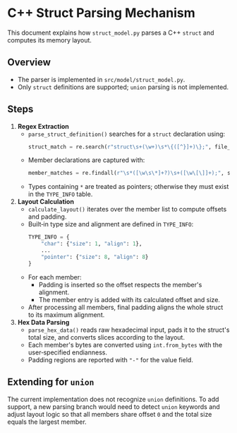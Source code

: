 # C++ Struct Parsing Mechanism

This document explains how `struct_model.py` parses a C++ `struct` and computes its memory layout.

## Overview
- The parser is implemented in `src/model/struct_model.py`.
- Only `struct` definitions are supported; `union` parsing is not implemented.

## Steps
1. **Regex Extraction**
   - `parse_struct_definition()` searches for a `struct` declaration using:
     ```python
     struct_match = re.search(r"struct\s+(\w+)\s*\{([^}]+)\};", file_content, re.DOTALL)
     ```
   - Member declarations are captured with:
     ```python
     member_matches = re.findall(r"\s*([\w\s\*]+?)\s+([\w\[\]]+);", struct_content)
     ```
   - Types containing `*` are treated as pointers; otherwise they must exist in the `TYPE_INFO` table.
2. **Layout Calculation**
   - `calculate_layout()` iterates over the member list to compute offsets and padding.
   - Built‑in type size and alignment are defined in `TYPE_INFO`:
     ```python
     TYPE_INFO = {
         "char": {"size": 1, "align": 1},
         ...
         "pointer": {"size": 8, "align": 8}
     }
     ```
   - For each member:
     - Padding is inserted so the offset respects the member's alignment.
     - The member entry is added with its calculated offset and size.
   - After processing all members, final padding aligns the whole struct to its maximum alignment.
3. **Hex Data Parsing**
   - `parse_hex_data()` reads raw hexadecimal input, pads it to the struct's total size, and converts slices according to the layout.
   - Each member's bytes are converted using `int.from_bytes` with the user‑specified endianness.
   - Padding regions are reported with `"-"` for the value field.

## Extending for `union`
The current implementation does not recognize `union` definitions. To add support, a new parsing branch would need to detect `union` keywords and adjust layout logic so that all members share offset `0` and the total size equals the largest member.
